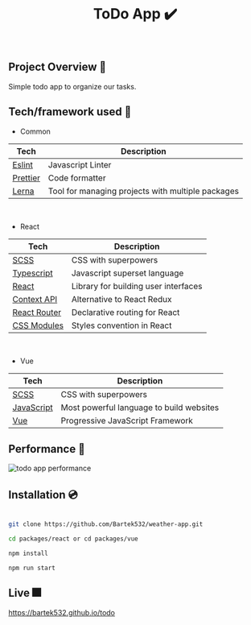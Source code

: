 <h1 align="center">
ToDo App ✔️
</h1>

<br />

## Project Overview 🎨

Simple todo app to organize our tasks.

## Tech/framework used 🧰

- Common

| Tech                             | Description                                       |
| -------------------------------- | ------------------------------------------------- |
| [Eslint](https://eslint.org/)    | Javascript Linter                                 |
| [Prettier](https://prettier.io/) | Code formatter                                    |
| [Lerna](https://lerna.js.org)    | Tool for managing projects with multiple packages |

<br />

- React

| Tech                                                      | Description                          |
| --------------------------------------------------------- | ------------------------------------ |
| [SCSS](https://sass-lang.com)                             | CSS with superpowers                 |
| [Typescript](https://www.typescriptlang.org/)             | Javascript superset language         |
| [React](https://reactjs.org/)                             | Library for building user interfaces |
| [Context API](https://reactjs.org/docs/context.html)      | Alternative to React Redux           |
| [React Router](https://reactrouter.com)                   | Declarative routing for React        |
| [CSS Modules](https://github.com/css-modules/css-modules) | Styles convention in React           |

<br />

- Vue

| Tech                                     | Description                              |
| ---------------------------------------- | ---------------------------------------- |
| [SCSS](https://sass-lang.com)            | CSS with superpowers                     |
| [JavaScript](https://www.javascript.com) | Most powerful language to build websites |
| [Vue](https://vuejs.org)                 | Progressive JavaScript Framework         |


## Performance 💨

<img src="https://i.ibb.co/DQVrMX1/todo.png" alt="todo app performance" />

## Installation 💿

```bash

git clone https://github.com/Bartek532/weather-app.git

cd packages/react or cd packages/vue

npm install

npm run start

```

## Live 🎆

https://bartek532.github.io/todo
